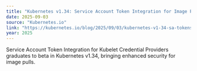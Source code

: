 ```yaml
---
title: "Kubernetes v1.34: Service Account Token Integration for Image Pulls Graduates to Beta"
date: 2025-09-03
source: "Kubernetes.io"
link: "https://kubernetes.io/blog/2025/09/03/kubernetes-v1-34-sa-tokens-image-pulls-beta/"
year: 2025
---
```


Service Account Token Integration for Kubelet Credential Providers graduates to beta in Kubernetes v1.34, bringing enhanced security for image pulls.
